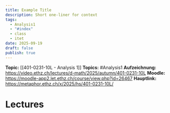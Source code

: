 ```yaml
---
title: Example Title
description: Short one-liner for context
tags:
  - Analysis1
  - "#index"
  - class
  - itet
date: 2025-09-19
draft: false
publish: true
---
```

**Topic:** [[401-0231-10L - Analysis 1]]
**Topics:** #Analysis1 
**Aufzeichnung:** https://video.ethz.ch/lectures/d-math/2025/autumn/401-0231-10L
**Moodle:**  https://moodle-app2.let.ethz.ch/course/view.php?id=26467
**Hauptlink:**  https://metaphor.ethz.ch/x/2025/hs/401-0231-10L/
# Lectures



